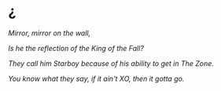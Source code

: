 # ¿

*Mirror, mirror on the wall,*

*Is he the reflection of the King of the Fall?*

*They call him Starboy because of his ability to get in The Zone.*

*You know what they say, if it ain't XO, then it gotta go.*
